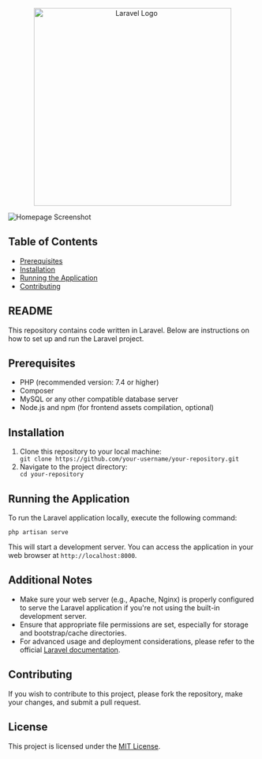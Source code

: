 <p align="center"><a href="https://laravel.com" target="_blank"><img src="https://raw.githubusercontent.com/laravel/art/master/logo-lockup/5%20SVG/2%20CMYK/1%20Full%20Color/laravel-logolockup-cmyk-red.svg" width="400" alt="Laravel Logo"></a></p>

![Homepage Screenshot](/output.png)

## Table of Contents

- [Prerequisites](#prerequisites)
- [Installation](#installation)
- [Running the Application](#running-the-application)
- [Contributing](#contributing)

## README

<p>This repository contains code written in Laravel. Below are instructions on how to set up and run the Laravel project.</p>

## Prerequisites

<ul>
    <li>PHP (recommended version: 7.4 or higher)</li>
    <li>Composer</li>
    <li>MySQL or any other compatible database server</li>
    <li>Node.js and npm (for frontend assets compilation, optional)</li>
</ul>

## Installation

<ol>
    <li>Clone this repository to your local machine:</li>
    <code>git clone https://github.com/your-username/your-repository.git</code>
    <li>Navigate to the project directory:</li>
    <code>cd your-repository</code>
</ol>

## Running the Application

<p>To run the Laravel application locally, execute the following command:</p>
<code>php artisan serve</code>
<p>This will start a development server. You can access the application in your web browser at <code>http://localhost:8000</code>.</p>

## Additional Notes

<ul>
    <li>Make sure your web server (e.g., Apache, Nginx) is properly configured to serve the Laravel application if you're not using the built-in development server.</li>
    <li>Ensure that appropriate file permissions are set, especially for storage and bootstrap/cache directories.</li>
    <li>For advanced usage and deployment considerations, please refer to the official <a href="https://laravel.com/docs">Laravel documentation</a>.</li>
</ul>

## Contributing

<p>If you wish to contribute to this project, please fork the repository, make your changes, and submit a pull request.</p>

## License

<p>This project is licensed under the <a href="LICENSE">MIT License</a>.</p>
